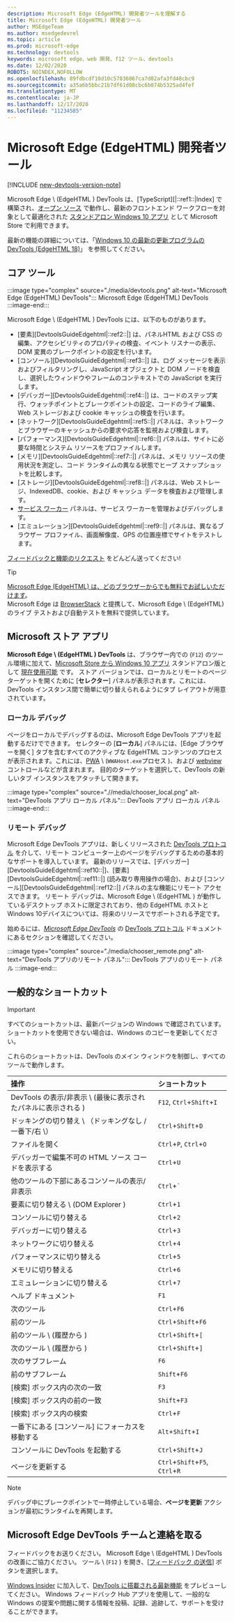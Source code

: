 ```yaml
---
description: Microsoft Edge (EdgeHTML) 開発者ツールを理解する
title: Microsoft Edge (EdgeHTML) 開発者ツール
author: MSEdgeTeam
ms.author: msedgedevrel
ms.topic: article
ms.prod: microsoft-edge
ms.technology: devtools
keywords: microsoft edge、web 開発、f12 ツール、devtools
ms.date: 12/02/2020
ROBOTS: NOINDEX,NOFOLLOW
ms.openlocfilehash: 89fdbcdf10d10c57836067ca7d02afa3fd48cbc9
ms.sourcegitcommit: a35a6b5bbc21b7df61d08cbc6b074b5325ad4fef
ms.translationtype: MT
ms.contentlocale: ja-JP
ms.lasthandoff: 12/17/2020
ms.locfileid: "11234585"
---
```

# Microsoft Edge (EdgeHTML) 開発者ツール  

[!INCLUDE [new-devtools-version-note](../includes/new-devtools-version-note.md)]  

Microsoft Edge \ (EdgeHTML \) DevTools は、[TypeScript][|::ref1::|Index] で構築され、[オープン ソース][GithubMicrosoftChakracore] で動作し、最新のフロントエンド ワークフローを対象として最適化された [スタンドアロン Windows 10 アプリ][MicrosoftStoreEdgeDevtoolsPreview] として Microsoft Store で利用できます。  

最新の機能の詳細については、「[Windows 10 の最新の更新プログラムの DevTools (EdgeHTML 18)][DevtoolsGuideEdgehtmlWhatsnew]」 を参照してください。  

## コア ツール  

:::image type="complex" source="./media/devtools.png" alt-text="Microsoft Edge (EdgeHTML) DevTools":::
   Microsoft Edge (EdgeHTML) DevTools
:::image-end:::

<!--![Microsoft Edge \(EdgeHTML\) DevTools][ImageDevtoolsEdgehtml]  -->  

Microsoft Edge \ (EdgeHTML \) DevTools には、以下のものがあります。  

*   [要素][DevtoolsGuideEdgehtml|::ref2::|] は、パネルHTML および CSS の編集、アクセシビリティのプロパティの検査、イベント リスナーの表示、DOM 変異のブレークポイントの設定を行います。  
*   [コンソール][DevtoolsGuideEdgehtml|::ref3::|] は、ログ メッセージを表示およびフィルタリングし、JavaScript オブジェクトと DOM ノードを検査し、選択したウィンドウやフレームのコンテキストでの JavaScript を実行します。  
*   [デバッガー][DevtoolsGuideEdgehtml|::ref4::|] は、コードのステップ実行、ウォッチポイントとブレークポイントの設定、コードのライブ編集、Web ストレージおよび cookie キャッシュの検査を行います。  
*   [ネットワーク][DevtoolsGuideEdgehtml|::ref5::|] パネルは、ネットワークとブラウザーのキャッシュからの要求や応答を監視および検査します。  
*   [パフォーマンス][DevtoolsGuideEdgehtml|::ref6::|] パネルは、サイトに必要な時間とシステム リソースをプロファイルします。  
*   [メモリ][DevtoolsGuideEdgehtml|::ref7::|] パネルは、メモリ リソースの使用状況を測定し、コード ランタイムの異なる状態でヒープ スナップショットを比較します。  
*   [ストレージ][DevtoolsGuideEdgehtml|::ref8::|] パネルは、Web ストレージ、IndexedDB、cookie、および キャッシュ データを検査および管理します。  
*   [サービス ワーカー][DevtoolsGuideEdgehtmlServiceworkers] パネルは、サービス ワーカーを管理およびデバッグします。  
*   [エミュレーション][DevtoolsGuideEdgehtml|::ref9::|] パネルは、異なるブラウザー プロファイル、画面解像度、GPS の位置座標でサイトをテストします。  

[フィードバックと機能のリクエスト](#getting-in-touch-with-the-microsoft-edge-devtools-team) をどんどん送ってください!  

> [!TIP]
> [Microsoft Edge \(EdgeHTML\) は、どのブラウザーからでも無料でお試しいただけます][BrowserstackEdgehtml]。  
> Microsoft Edge は [BrowserStack][BrowserstackEdgehtml] と提携して、Microsoft Edge \ (EdgeHTML) のライブ テストおよび自動テストを無料で提供しています。  

## Microsoft ストア アプリ  

**Microsoft Edge \ (EdgeHTML \) DevTools** は、ブラウザー内での \(`F12`\) のツール環境に加えて、[Microsoft Store から Windows 10 アプリ][MicrosoftStoreEdgeDevtoolsPreview] スタンドアロン版として [現在使用可能][DevtoolsGuideEdgehtmlWhatsnew] です。  ストア バージョンでは、ローカルとリモートのページ　ターゲットを開くために [**セレクター**] パネルが表示されます。これには、DevTools インスタンス間で簡単に切り替えられるようにタブ レイアウトが用意されています。  

### ローカル デバッグ  

ページをローカルでデバッグするのは、Microsoft Edge DevTools アプリを起動するだけでできます。  セレクターの [**ローカル**] パネルには、[Edge ブラウザーを開く] タブを含むすべてのアクティブな EdgeHTML コンテンツのプロセスが表示されます。これには、[PWA][PwasEdgehtmlIndex] \ (`WWAHost.exe`プロセス \)、および [webview][HostingWebview] コントロールなどが含まれます。  目的のターゲットを選択して、DevTools の新しいタブ インスタンスをアタッチして開きます。  

:::image type="complex" source=".//media/chooser_local.png" alt-text="DevTools アプリ ローカル パネル":::
   DevTools アプリ ローカル パネル
:::image-end:::

<!--![DevTools app Local panel][ImageDevtoolsGuideEdgehtmlChooselocal]  -->  

### リモート デバッグ  

Microsoft Edge DevTools アプリは、新しくリリースされた [DevTools プロトコル][DevtoolsProtocolEdgehtmlIndex] を介して、リモート コンピューター上のページをデバッグするための基本的なサポートを導入しています。  最新のリリースでは、[デバッガー][DevtoolsGuideEdgehtml|::ref10::|]、[要素][DevtoolsGuideEdgehtml|::ref11::|] (読み取り専用操作の場合)、および [コンソール][DevtoolsGuideEdgehtml|::ref12::|] パネルの主な機能にリモート アクセスできます。  リモート デバッグは、Microsoft Edge \ (EdgeHTML \) が動作しているデスクトップ ホストに限定されており、他の EdgeHTML ホストと Windows 10デバイスについては、将来のリリースでサポートされる予定です。  

始めるには、[*Microsoft Edge DevTools*][DevtoolsProtocolEdgehtmlClientsEdgePreview] の [DevTools プロトコル][DevtoolsProtocolEdgehtmlIndex] ドキュメントにあるセクションを確認してください。  

:::image type="complex" source="./media/chooser_remote.png" alt-text="DevTools アプリのリモート パネル":::
   DevTools アプリのリモート パネル
:::image-end:::

<!--![DevTools app Remote panel][ImageDevtoolsGuideEdgehtmlRemote]  -->  

## 一般的なショートカット  

> [!IMPORTANT]
> すべてのショートカットは、最新バージョンの Windows で確認されています。  
> ショートカットを使用できない場合は、Windows のコピーを更新してください。  

これらのショートカットは、DevTools のメイン ウィンドウを制御し、すべてのツールで動作します。  

| 操作 | ショートカット |  
|:--- |:--- |  
| DevTools の表示/非表示 \ (最後に表示されたパネルに表示される \) | `F12`, `Ctrl`+`Shift`+`I` |  
| ドッキングの切り替え \ （ドッキングなし / 一番下/右 \） | `Ctrl`+`Shift`+`D` |  
| ファイルを開く | `Ctrl`+`P`, `Ctrl`+`O` |  
| デバッガーで編集不可の HTML ソース コードを表示する | `Ctrl`+`U` |  
| 他のツールの下部にあるコンソールの表示/非表示  | `Ctrl`+`` ` `` |  
| 要素に切り替える \ (DOM Explorer \) | `Ctrl`+`1` |  
| コンソールに切り替える |  `Ctrl`+`2` |  
| デバッガーに切り替える | `Ctrl`+`3` |  
| ネットワークに切り替える | `Ctrl`+`4` |  
| パフォーマンスに切り替える | `Ctrl`+`5` |  
| メモリに切り替える | `Ctrl`+`6` |  
| エミュレーションに切り替える | `Ctrl`+`7` |  
| ヘルプ ドキュメント | `F1` |  
| 次のツール | `Ctrl`+`F6` |  
| 前のツール | `Ctrl`+`Shift`+`F6` |  
| 前のツール \ (履歴から \) | `Ctrl`+`Shift`+`[` |  
| 次のツール \ (履歴から \) | `Ctrl`+`Shift`+`]` |  
| 次のサブフレーム | `F6` |  
| 前のサブフレーム | `Shift`+`F6` |  
| [検索] ボックス内の次の一致 | `F3` |  
| [検索] ボックス内の前の一致 | `Shift`+`F3` |  
| [検索] ボックス内の検索 | `Ctrl`+`F` |  
| 一番下にある [コンソール] にフォーカスを移動する | `Alt`+`Shift`+`I` |  
| コンソールに DevTools を起動する | `Ctrl`+`Shift`+`J` |  
| ページを更新する | `Ctrl`+`Shift`+`F5`, `Ctrl`+`R` |  

> [!NOTE]
> デバッグ中にブレークポイントで一時停止している場合、**ページを更新** アクションが最初にランタイムを再開します。  

## Microsoft Edge DevTools チームと連絡を取る  

フィードバックをお送りください。 Microsoft Edge \ (EdgeHTML \) DevTools の改善にご協力ください。  ツール \ (`F12` \) を開き、[[フィードバック の送信](#microsoft-edge-edgehtml-developer-tools)] ボタンを選択します。  

[Windows Insider][WindowsInsiderProgram] に加入して、[DevTools に搭載される最新機能][DevtoolsGuideEdgehtmlWhatsnew] をプレビューしてください。  Windows フィードバック Hub アプリを使用して、一般的な Windows の提案や問題に関する情報を投稿、記録、追跡して、サポートを受けることができます。  

<!-- image links  -->  

<!--[ImageDevtoolsEdgehtml]: /microsoft-edge/devtools-guide/media/devtools.png "Microsoft Edge (EdgeHTML) DevTools"  -->  
<!--[ImageDevtoolsGuideEdgehtmlChooselocal]: /microsoft-edge/devtools-guide/media/chooser_local.png "DevTools app Local panel"  -->  
<!--[ImageDevtoolsGuideEdgehtmlRemote]: /microsoft-edge/devtools-guide/media/chooser_remote.png "DevTools app Remote panel"  -->  

<!-- links  -->  

[DevtoolsGuideEdgehtmlConsole]: /microsoft-edge/devtools-guide/console "コンソール"  
[DevtoolsGuideEdgehtmlDebugger]: /microsoft-edge/devtools-guide/debugger "デバッガー"  
[DevtoolsGuideEdgehtmlElements]: /microsoft-edge/devtools-guide/elements "要素"  
[DevtoolsGuideEdgehtmlEmulation]: /microsoft-edge/devtools-guide/emulation "エミュレーション"  
[DevtoolsGuideEdgehtmlMemory]: /microsoft-edge/devtools-guide/memory "メモリ"  
[DevtoolsGuideEdgehtmlNetwork]: /microsoft-edge/devtools-guide/network "ネットワーク"  
[DevtoolsGuideEdgehtmlPerformance]: /microsoft-edge/devtools-guide/performance "パフォーマンス"  
[DevtoolsGuideEdgehtmlServiceworkers]: /microsoft-edge/devtools-guide/service-workers "サービス ワーカー"  
[DevtoolsGuideEdgehtmlStorage]: /microsoft-edge/devtools-guide/storage "ストレージ"  
[DevtoolsGuideEdgehtmlWhatsnew]: /microsoft-edge/devtools-guide/whats-new "最新の Windows 10 更新プログラムの DevTools (EdgeHTML 18)"  
[DevtoolsProtocolEdgehtmlIndex]: /microsoft-edge/devtools-protocol/index "Microsoft Edge (EdgeHTML) DevTools プロトコル"  
[DevtoolsProtocolEdgehtmlClientsEdgePreview]: /microsoft-edge/devtools-protocol/0.1/clients.md#microsoft-edge-devtools-preview "Microsoft Edge の DevTools プレビュー - DevTools プロトコル クライアント"  
[HostingWebview]: /microsoft-edge/hosting/webview "Windows 10 アプリの WebView (EdgeHTML)"  
[PwasEdgehtmlIndex]: /microsoft-edge/progressive-web-apps-edgehtml/index "Windows でのプログレッシブ Web アプリ (EdgeHTML)"  

[MicrosoftStoreEdgeDevtoolsPreview]: https://www.microsoft.com/store/p/microsoft-edge-devtools-preview/9mzbfrmz0mnj "Microsoft Edge DevTools プレビュー"  

[WindowsInsiderProgram]: https://insider.windows.com "Windows Insider Program"  

[BrowserstackEdgehtml]: https://www.browserstack.com/test-on-microsoft-edge-browser "無料の Microsoft Edge ブラウザー テスト | BrowserStack"  

[GithubMicrosoftChakracore]: https://github.com/Microsoft/ChakraCore "microsoft/ChakraCore | GitHub"  

[TypeScriptIndex]: https://www.typescriptlang.org "TypeScript"  
